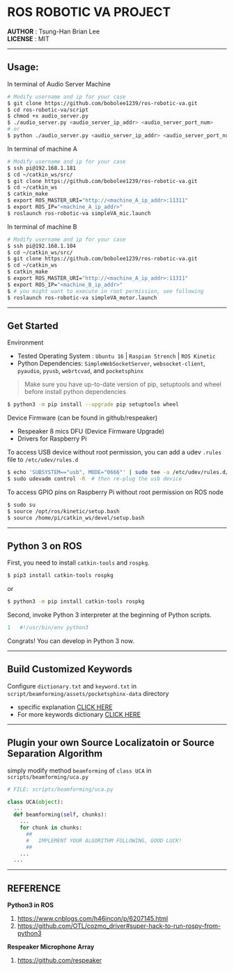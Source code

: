 # ROS ROBOTIC VA PROJECT

__AUTHOR__ : Tsung-Han Brian Lee <br />
__LICENSE__ : MIT

---

## Usage:

In terminal of Audio Server Machine
```bash
# Modify username and ip for your case
$ git clone https://github.com/bobolee1239/ros-robotic-va.git
$ cd ros-robotic-va/script
$ chmod +x audio_server.py
$ ./audio_server.py <audio_server_ip_addr> <audio_server_port_num>
# or
$ python ./audio_server.py <audio_server_ip_addr> <audio_server_port_num>
```

In terminal of machine A
```bash
# Modify username and ip for your case
$ ssh pi@192.168.1.181
$ cd ~/catkin_ws/src/
$ git clone https://github.com/bobolee1239/ros-robotic-va.git
$ cd ~/catkin_ws
$ catkin_make
$ export ROS_MASTER_URI="http://<machine_A_ip_addr>:11311"
$ export ROS_IP="<machine_A_ip_addr>"
$ roslaunch ros-robotic-va simpleVA_mic.launch
```

In terminal of machine B
```bash
# Modify username and ip for your case
$ ssh pi@192.168.1.104
$ cd ~/catkin_ws/src/
$ git clone https://github.com/bobolee1239/ros-robotic-va.git
$ cd ~/catkin_ws
$ catkin_make
$ export ROS_MASTER_URI="http://<machine_A_ip_addr>:11311"
$ export ROS_IP="<machine_B_ip_addr>"
$ # you might want to execute in root permission, see following
$ roslaunch ros-robotic-va simpleVA_motor.launch
```

---

## Get Started

Environment
  * Tested Operating System : `Ubuntu 16` | `Raspian Strench` | `ROS Kinetic`
  * Python Dependencies: `SimpleWebSocketServer`, `websocket-client`, `pyaudio`, `pyusb`, `webrtcvad`, and `pocketsphinx`

>  Make sure you have up-to-date version of pip, setuptools and wheel before install python dependencies

```bash
$ python3 -m pip install --upgrade pip setuptools wheel
```

Device Firmware (can be found in github/respeaker)
  * Respeaker 8 mics DFU (Device Firmware Upgrade)
  * Drivers for Raspberry Pi

To access USB device without root permission, you can add a udev `.rules` file to `/etc/udev/rules.d`
```bash
$ echo 'SUBSYSTEM=="usb", MODE="0666"' | sudo tee -a /etc/udev/rules.d/60-usb.rules
$ sudo udevadm control -R  # then re-plug the usb device
```
To access GPIO pins on Raspberry Pi without root permission on ROS node
```bash
$ sudo su
$ source /opt/ros/kinetic/setup.bash
$ source /home/pi/catkin_ws/devel/setup.bash
```


---

## Python 3 on ROS

First, you need to install `catkin-tools` and `rospkg`.
```bash
$ pip3 install catkin-tools rospkg
```
or
```bash
$ python3 -m pip install catkin-tools rospkg
```
Second, invoke Python 3 interpreter at the beginning of Python scripts.
```python
1   #!/usr/bin/env python3
```
Congrats! You can develop in Python 3 now.

---

## Build Customized Keywords

Configure `dictionary.txt` and `keyword.txt` in `script/beamforming/assets/pocketsphinx-data` directory
<ul>
	<li>specific explanation
    <a href="https://github.com/respeaker/get_started_with_respeaker/issues/68">CLICK HERE</a>
  </li>
	<li>For more keywords dictionary
		<a href="https://raw.githubusercontent.com/respeaker/pocketsphinx-data/master/dictionary.txt">CLICK HERE</a>
  </li>
</ul>

---

## Plugin your own Source Localizatoin or Source Separation Algorithm

simply modify method `beamforming` of `class UCA` in `scripts/beamforming/uca.py`
```python
# FILE: scripts/beamforming/uca.py

class UCA(object):
  ...
  def beamforming(self, chunks):
    ...
    for chunk in chunks:
      ##
      #   IMPLEMENT YOUR ALGORITHM FOLLOWING, GOOD LUCK!
      ##
    ...
  ...
```

---

## REFERENCE

__Python3 in ROS__
  1. https://www.cnblogs.com/h46incon/p/6207145.html
  2. https://github.com/OTL/cozmo_driver#super-hack-to-run-rospy-from-python3

__Respeaker Microphone Array__
  1. https://github.com/respeaker
